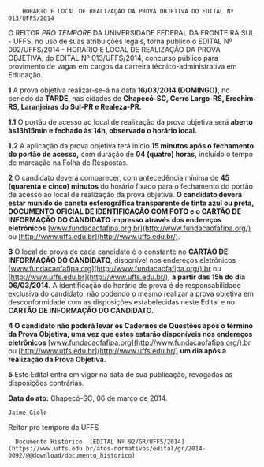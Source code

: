         HORÁRIO E LOCAL DE REALIZAÇÃO DA PROVA OBJETIVA DO EDITAL Nº 013/UFFS/2014  

O REITOR *PRO TEMPORE* DA UNIVERSIDADE FEDERAL DA FRONTEIRA SUL - UFFS, no uso de suas atribuições legais, torna público o EDITAL Nº 092/UFFS/2014 - HORÁRIO E LOCAL DE REALIZAÇÃO DA PROVA OBJETIVA, do EDITAL Nº 013/UFFS/2014, concurso público para provimento de vagas em cargos da carreira técnico-administrativa em Educação.

 **1** A prova objetiva realizar-se-á na data **16/03/2014 (DOMINGO),** no período da **TARDE**, nas cidades de **Chapecó-SC, Cerro Largo-RS, Erechim-RS, Laranjeiras do Sul-PR e Realeza-PR.**

 **1.1** O portão de acesso ao local de realização da prova objetiva será **aberto às13h15min e fechado às 14h, observado o horário local.**

 **1.2** A aplicação da prova objetiva terá início **15 minutos após o fechamento do portão de acesso,** com duração de **04 (quatro) horas,** incluído o tempo de marcação na Folha de Respostas.

 **2** O candidato deverá comparecer, com antecedência mínima de **45 (quarenta e cinco) minutos** do horário fixado para o fechamento do portão de acesso ao local de realização da prova objetiva. **O candidato deverá estar munido de caneta esferográfica transparente de tinta azul ou preta, DOCUMENTO OFICIAL DE IDENTIFICAÇÃO COM FOTO e o CARTÃO DE INFORMAÇÃO DO CANDIDATO impresso através dos endereços eletrônicos** [www.fundacaofafipa.org.br](http://www.fundacaofafipa.org/) ou [http://www.uffs.edu.br](http://www.uffs.edu.br/).

 **3** O local de prova de cada candidato é o constante no **CARTÃO DE INFORMAÇÃO DO CANDIDATO**, disponível nos endereços eletrônicos [www.fundacaofafipa.org](http://www.fundacaofafipa.org/).br ou [http://www.uffs.edu.br](http://www.uffs.edu.br/), **a partir das 15h do dia 06/03/2014.** A identificação do horário de prova é de responsabilidade exclusiva do candidato, não podendo o mesmo realizar a prova objetiva em desconformidade com as disposições estabelecidas neste Edital e no **CARTÃO DE INFORMAÇÃO DO CANDIDATO.**

 **4 O candidato não poderá levar os Cadernos de Questões após o término da Prova Objetiva, uma vez que estes estarão disponíveis nos endereços eletrônicos** [www.fundacaofafipa.org](http://www.fundacaofafipa.org/).br ou [http://www.uffs.edu.br](http://www.uffs.edu.br/) **um dia após a realização da Prova Objetiva.**

 **5** Este Edital entra em vigor na data de sua publicação, revogadas as disposições contrárias.

  

   **Data do ato:** Chapecó-SC, 06 de março de 2014.   
 

    Jaime Giolo   
 Reitor pro tempore da UFFS 

      Documento Histórico  [EDITAL Nº 92/GR/UFFS/2014](https://www.uffs.edu.br/atos-normativos/edital/gr/2014-0092/@@download/documento_historico)     
      
